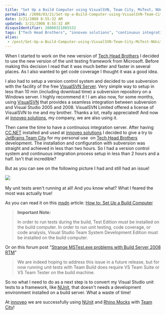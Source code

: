 ```yaml
---
title: "Set Up a Build Computer using VisualSVN, Team City, MsTest, NUnit"
permalink: /2008/03/21/Set-Up-a-Build-Computer-using-VisualSVN-Team-City-MsTest-NUnit/
date: 3/21/2008 8:55:32 AM
updated: 3/21/2008 8:55:32 AM
disqusIdentifier: 20080321085532
tags: ["Tech Head Brothers", "innoveo solutions", "continuous integration", "Team City", "unit test"]
alias:
 - /post/Set-Up-a-Build-Computer-using-VisualSVN-Team-City-MsTest-NUnit.aspx/index.html
---
```

When I started to work on the new version of [Tech Head Brothers](http://www.techheadbrothers.com/) I decided to use the new version of the unit testing framework from Microsoft. Before making this decision I read that it was much better and faster in several places. As I also wanted to get code coverage I thought it was a good idea.

I also had to setup a version control system and decided to use subversion with the facility of the free [VisualSVN Server](http://www.visualsvn.com/server/). Very simple way to setup in less than 10 min (including download time) a subversion repository on a Windows server. I highly recommend it ! I am also now, for some months, using [VisualSVN](http://www.visualsvn.com/features.html) that provides a seamless integration between subversion and Visual Studio 2005 and 2008. VisualSVN Limited offered a license of VisualSVN to me and my brother. Thanks a lot, really appreciated! And now at [innoveo solutions](http://www.innoveo.com/), my company, we are also using it.
<!-- more -->

Then came the time to have a continuous integration server. After having [CC.NET](http://ccnet.thoughtworks.com/) installed and used at [innoveo solutions](http://www.innoveo.com/) I decided to give a try to [JetBrains Team City](http://www.jetbrains.com/teamcity/index.html) for my personal use  on [Tech Head Brothers](http://www.techheadbrothers.com/) development. The installation and configuration with subversion was straight and achieved in less than two hours. So I had a version control system and continuous integration process setup in less than 2 hours and a half. Isn't that incredible?

But as you can see on the following picture I had and still had an issue!

![](http://farm4.static.flickr.com/3109/2347957993_dae77fb72d_o.jpg) 

My unit tests aren't running at all! And you know what? What I feared the most was actually true!

As you can read it on this [msdn](http://msdn2.microsoft.com/) article: [How to: Set Up a Build Computer](http://msdn2.microsoft.com/en-us/library/ms181712.aspx) 

> **Important Note:**
> 
> In order to run tests during the build, Test Edition must be installed on the build computer. In order to run unit testing, code coverage, or code analysis, Visual Studio Team System Development Edition must be installed on the build computer.

Or on this forum post "[Strange MSTest.exe problems with Build Server 2008 RTM](http://forums.microsoft.com/MSDN/ShowPost.aspx?PostID=2694058&SiteID=1)" 

> We are indeed hoping to address this issue in a future release, but for now running unit tests with Team Build does require VS Team Suite or VS Team Tester on the build machine.

So no what I need to do as a next step is to convert my Visual Studio unit tests to a framework, like [NUnit](http://www.nunit.org/), that doesn't needs a development environment installed on a build server. What a waste of time! 

At [innoveo](http://www.innoveo.com/) we are successfully using [NUnit](http://www.nunit.org) and [Rhino Mocks](http://www.ayende.com/default.aspx) with [Team City](http://www.jetbrains.com/teamcity/index.html)!
